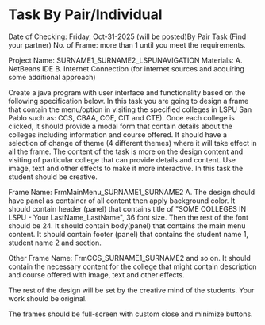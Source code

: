 # Task By Pair/Individual
Date of Checking: Friday, Oct-31-2025 (will be posted)By Pair Task 
(Find your partner)
No. of Frame: more than 1 until you meet the requirements.

Project Name: SURNAME1_SURNAME2_LSPUNAVIGATION
Materials:
A. NetBeans IDE
B. Internet Connection (for internet sources and acquiring some additional approach)

Create a java program with user interface and functionality based on the following specification below. In this task you are going to design a frame that contain the menu/option in visiting the specified colleges in LSPU San Pablo such as: CCS, CBAA, COE, CIT and CTE). Once each college is clicked, it should provide a modal form that contain details about the colleges including information and course offered. It should have a selection of change of theme (4 different themes) where it will  take effect in all the frame. The content of the task is more on the design content and visiting of particular college that can provide details and content. Use image, text and other effects to make it more interactive. In this task the student should be creative.

Frame Name: FrmMainMenu_SURNAME1_SURNAME2
A. The design should have panel as container of all content then apply background color. It should contain header (panel) that contains title of "SOME COLLEGES IN LSPU - Your LastName_LastName", 36 font size. Then the rest of the font should be 24. It should contain body(panel) that contains the main menu content. It should contain footer (panel) that contains the student name 1, student name 2 and section.


Other Frame Name: FrmCCS_SURNAME1_SURNAME2 and so on.
It should contain the necessary content for the college that might contain description and course offered with image, text and other effects.

The rest of the design will be set by the creative mind of the students. Your work should be original.

The frames should be full-screen with custom close and minimize buttons.
